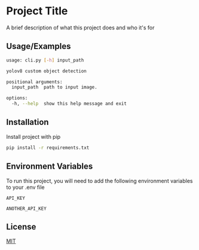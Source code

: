 
# Project Title

A brief description of what this project does and who it's for


## Usage/Examples

```bash
usage: cli.py [-h] input_path

yolov8 custom object detection

positional arguments:
  input_path  path to input image.

options:
  -h, --help  show this help message and exit
```


## Installation

Install project with pip

```bash
pip install -r requirements.txt
```
    
## Environment Variables

To run this project, you will need to add the following environment variables to your .env file

`API_KEY`

`ANOTHER_API_KEY`


## License

[MIT](https://choosealicense.com/licenses/mit/)

